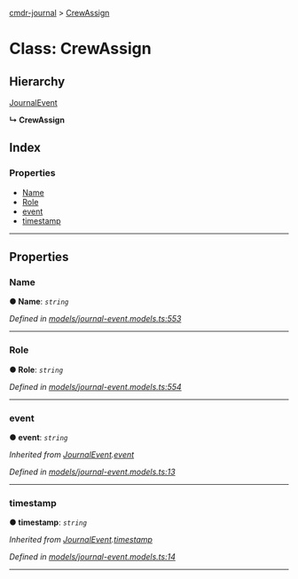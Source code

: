 [cmdr-journal](../README.md) > [CrewAssign](../classes/crewassign.md)



# Class: CrewAssign

## Hierarchy


 [JournalEvent](journalevent.md)

**↳ CrewAssign**







## Index

### Properties

* [Name](crewassign.md#name)
* [Role](crewassign.md#role)
* [event](crewassign.md#event)
* [timestamp](crewassign.md#timestamp)



---
## Properties
<a id="name"></a>

###  Name

**●  Name**:  *`string`* 

*Defined in [models/journal-event.models.ts:553](https://github.com/chrisbruford/cmdr-journal/blob/1e4d048/src/models/journal-event.models.ts#L553)*





___

<a id="role"></a>

###  Role

**●  Role**:  *`string`* 

*Defined in [models/journal-event.models.ts:554](https://github.com/chrisbruford/cmdr-journal/blob/1e4d048/src/models/journal-event.models.ts#L554)*





___

<a id="event"></a>

###  event

**●  event**:  *`string`* 

*Inherited from [JournalEvent](journalevent.md).[event](journalevent.md#event)*

*Defined in [models/journal-event.models.ts:13](https://github.com/chrisbruford/cmdr-journal/blob/1e4d048/src/models/journal-event.models.ts#L13)*





___

<a id="timestamp"></a>

###  timestamp

**●  timestamp**:  *`string`* 

*Inherited from [JournalEvent](journalevent.md).[timestamp](journalevent.md#timestamp)*

*Defined in [models/journal-event.models.ts:14](https://github.com/chrisbruford/cmdr-journal/blob/1e4d048/src/models/journal-event.models.ts#L14)*





___



